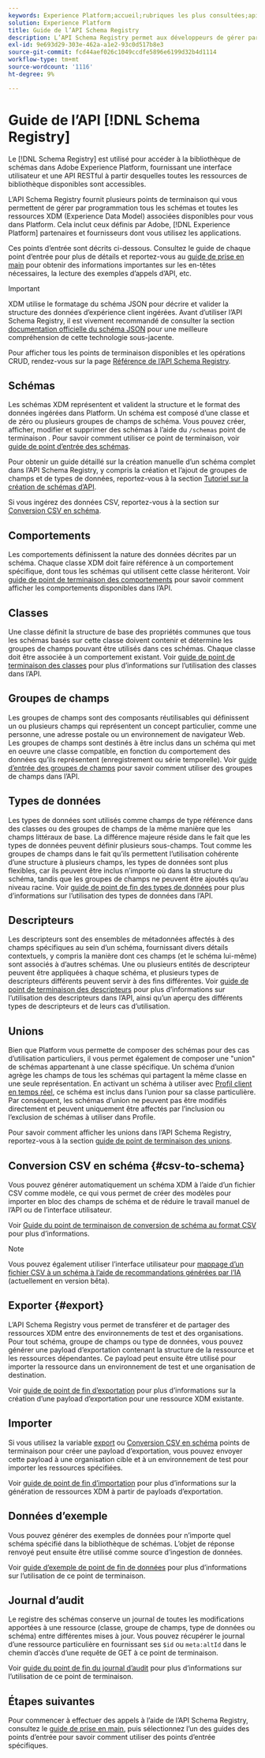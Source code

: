```yaml
---
keywords: Experience Platform;accueil;rubriques les plus consultées;api;API;XDM;système XDM;modèle de données d’expérience;modèle de données d’expérience;modèle de données d’expérience;modèle de données;modèle de données;registre des schémas;registre des schémas;modèle de données
solution: Experience Platform
title: Guide de l’API Schema Registry
description: L’API Schema Registry permet aux développeurs de gérer par programmation tous les schémas et toutes les ressources XDM (Experience Data Model) associées dans Adobe Experience Platform. Suivez ce guide pour savoir comment effectuer des opérations clés à l’aide de l’API.
exl-id: 9e693d29-303e-462a-a1e2-93c0d517b8e3
source-git-commit: fcd44aef026c1049ccdfe5896e6199d32b4d1114
workflow-type: tm+mt
source-wordcount: '1116'
ht-degree: 9%

---
```


# Guide de l’API [!DNL Schema Registry]

Le [!DNL Schema Registry] est utilisé pour accéder à la bibliothèque de schémas dans Adobe Experience Platform, fournissant une interface utilisateur et une API RESTful à partir desquelles toutes les ressources de bibliothèque disponibles sont accessibles.

L’API Schema Registry fournit plusieurs points de terminaison qui vous permettent de gérer par programmation tous les schémas et toutes les ressources XDM (Experience Data Model) associées disponibles pour vous dans Platform. Cela inclut ceux définis par Adobe, [!DNL Experience Platform] partenaires et fournisseurs dont vous utilisez les applications.

Ces points d’entrée sont décrits ci-dessous. Consultez le guide de chaque point d’entrée pour plus de détails et reportez-vous au [guide de prise en main](./getting-started.md) pour obtenir des informations importantes sur les en-têtes nécessaires, la lecture des exemples d’appels d’API, etc.

>[!IMPORTANT]
>
>XDM utilise le formatage du schéma JSON pour décrire et valider la structure des données d’expérience client ingérées. Avant d’utiliser l’API Schema Registry, il est vivement recommandé de consulter la section [documentation officielle du schéma JSON](https://json-schema.org/) pour une meilleure compréhension de cette technologie sous-jacente.

Pour afficher tous les points de terminaison disponibles et les opérations CRUD, rendez-vous sur la page [Référence de l’API Schema Registry](https://www.adobe.io/experience-platform-apis/references/schema-registry/).

## Schémas

Les schémas XDM représentent et valident la structure et le format des données ingérées dans Platform. Un schéma est composé d’une classe et de zéro ou plusieurs groupes de champs de schéma. Vous pouvez créer, afficher, modifier et supprimer des schémas à l’aide du `/schemas` point de terminaison . Pour savoir comment utiliser ce point de terminaison, voir [guide de point d’entrée des schémas](./schemas.md).

Pour obtenir un guide détaillé sur la création manuelle d’un schéma complet dans l’API Schema Registry, y compris la création et l’ajout de groupes de champs et de types de données, reportez-vous à la section [Tutoriel sur la création de schémas d’API](../tutorials/create-schema-api.md).

Si vous ingérez des données CSV, reportez-vous à la section sur [Conversion CSV en schéma](#csv-to-schema).

## Comportements

Les comportements définissent la nature des données décrites par un schéma. Chaque classe XDM doit faire référence à un comportement spécifique, dont tous les schémas qui utilisent cette classe hériteront. Voir [guide de point de terminaison des comportements](./behaviors.md) pour savoir comment afficher les comportements disponibles dans l’API.

## Classes

Une classe définit la structure de base des propriétés communes que tous les schémas basés sur cette classe doivent contenir et détermine les groupes de champs pouvant être utilisés dans ces schémas. Chaque classe doit être associée à un comportement existant. Voir [guide de point de terminaison des classes](./classes.md) pour plus d’informations sur l’utilisation des classes dans l’API.

## Groupes de champs

Les groupes de champs sont des composants réutilisables qui définissent un ou plusieurs champs qui représentent un concept particulier, comme une personne, une adresse postale ou un environnement de navigateur Web. Les groupes de champs sont destinés à être inclus dans un schéma qui met en oeuvre une classe compatible, en fonction du comportement des données qu’ils représentent (enregistrement ou série temporelle). Voir [guide d’entrée des groupes de champs](./field-groups.md) pour savoir comment utiliser des groupes de champs dans l’API.

## Types de données

Les types de données sont utilisés comme champs de type référence dans des classes ou des groupes de champs de la même manière que les champs littéraux de base. La différence majeure réside dans le fait que les types de données peuvent définir plusieurs sous-champs. Tout comme les groupes de champs dans le fait qu’ils permettent l’utilisation cohérente d’une structure à plusieurs champs, les types de données sont plus flexibles, car ils peuvent être inclus n’importe où dans la structure du schéma, tandis que les groupes de champs ne peuvent être ajoutés qu’au niveau racine. Voir [guide de point de fin des types de données](./data-types.md) pour plus d’informations sur l’utilisation des types de données dans l’API.

## Descripteurs

Les descripteurs sont des ensembles de métadonnées affectés à des champs spécifiques au sein d’un schéma, fournissant divers détails contextuels, y compris la manière dont ces champs (et le schéma lui-même) sont associés à d’autres schémas. Une ou plusieurs entités de descripteur peuvent être appliquées à chaque schéma, et plusieurs types de descripteurs différents peuvent servir à des fins différentes. Voir [guide de point de terminaison des descripteurs](./descriptors.md) pour plus d’informations sur l’utilisation des descripteurs dans l’API, ainsi qu’un aperçu des différents types de descripteurs et de leurs cas d’utilisation.

## Unions

Bien que Platform vous permette de composer des schémas pour des cas d’utilisation particuliers, il vous permet également de composer une &quot;union&quot; de schémas appartenant à une classe spécifique. Un schéma d’union agrège les champs de tous les schémas qui partagent la même classe en une seule représentation. En activant un schéma à utiliser avec [Profil client en temps réel](../../profile/home.md), ce schéma est inclus dans l’union pour sa classe particulière. Par conséquent, les schémas d’union ne peuvent pas être modifiés directement et peuvent uniquement être affectés par l’inclusion ou l’exclusion de schémas à utiliser dans Profile.

Pour savoir comment afficher les unions dans l’API Schema Registry, reportez-vous à la section [guide de point de terminaison des unions](./unions.md).

## Conversion CSV en schéma {#csv-to-schema}

Vous pouvez générer automatiquement un schéma XDM à l’aide d’un fichier CSV comme modèle, ce qui vous permet de créer des modèles pour importer en bloc des champs de schéma et de réduire le travail manuel de l’API ou de l’interface utilisateur.

Voir [Guide du point de terminaison de conversion de schéma au format CSV](./export.md) pour plus d’informations.

>[!NOTE]
>
>Vous pouvez également utiliser l’interface utilisateur pour [mappage d’un fichier CSV à un schéma à l’aide de recommandations générées par l’IA](../../ingestion/tutorials/map-csv/recommendations.md) (actuellement en version bêta).

## Exporter {#export}

L’API Schema Registry vous permet de transférer et de partager des ressources XDM entre des environnements de test et des organisations. Pour tout schéma, groupe de champs ou type de données, vous pouvez générer une payload d’exportation contenant la structure de la ressource et les ressources dépendantes. Ce payload peut ensuite être utilisé pour importer la ressource dans un environnement de test et une organisation de destination.

Voir [guide de point de fin d’exportation](./export.md) pour plus d’informations sur la création d’une payload d’exportation pour une ressource XDM existante.

## Importer

Si vous utilisez la variable [export](#export) ou [Conversion CSV en schéma](./import.md) points de terminaison pour créer une payload d’exportation, vous pouvez envoyer cette payload à une organisation cible et à un environnement de test pour importer les ressources spécifiées.

Voir [guide de point de fin d’importation](./export.md) pour plus d’informations sur la génération de ressources XDM à partir de payloads d’exportation.

## Données d’exemple

Vous pouvez générer des exemples de données pour n’importe quel schéma spécifié dans la bibliothèque de schémas. L’objet de réponse renvoyé peut ensuite être utilisé comme source d’ingestion de données.

Voir [guide d’exemple de point de fin de données](./sample-data.md) pour plus d’informations sur l’utilisation de ce point de terminaison.

## Journal d’audit

Le registre des schémas conserve un journal de toutes les modifications apportées à une ressource (classe, groupe de champs, type de données ou schéma) entre différentes mises à jour. Vous pouvez récupérer le journal d’une ressource particulière en fournissant ses `$id` ou `meta:altId` dans le chemin d’accès d’une requête de GET à ce point de terminaison.

Voir [guide du point de fin du journal d’audit](./audit-log.md) pour plus d’informations sur l’utilisation de ce point de terminaison.

## Étapes suivantes

Pour commencer à effectuer des appels à lʼaide de lʼAPI Schema Registry, consultez le [guide de prise en main](./getting-started.md), puis sélectionnez lʼun des guides des points dʼentrée pour savoir comment utiliser des points dʼentrée spécifiques.
